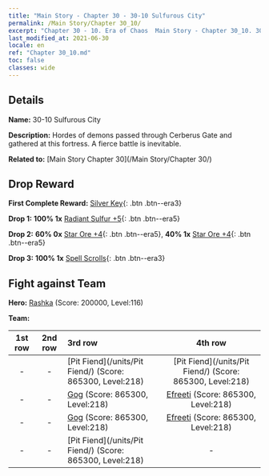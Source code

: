 ```yaml
---
title: "Main Story - Chapter 30 - 30-10 Sulfurous City"
permalink: /Main Story/Chapter 30_10/
excerpt: "Chapter 30 - 10. Era of Chaos  Main Story - Chapter 30_10. 30-10 Sulfurous City"
last_modified_at: 2021-06-30
locale: en
ref: "Chapter 30_10.md"
toc: false
classes: wide
---
```


## Details

 **Name:** 30-10 Sulfurous City

 **Description:** Hordes of demons passed through Cerberus Gate and gathered at this fortress. A fierce battle is inevitable.

 **Related to:** [Main Story Chapter 30](/Main Story/Chapter 30/)

## Drop Reward

 **First Complete Reward:** [Silver Key](/Items/con_693/){: .btn .btn--era3}

 **Drop 1:** **100% 1x** [Radiant Sulfur +5](/Items/mat_99/){: .btn .btn--era5}

 **Drop 2:** **60% 0x** [Star Ore +4](/Items/mat_89/){: .btn .btn--era5}, **40% 1x** [Star Ore +4](/Items/mat_89/){: .btn .btn--era5}

 **Drop 3:** **100% 1x** [Spell Scrolls](/Items/con_694/){: .btn .btn--era3}


## Fight against Team
 **Hero:** [Rashka](/heroes/Rashka/) (Score: 200000, Level:116)

 **Team:**


  | 1st row | 2nd row | 3rd row | 4th row |
  |:----:|:----:|:----|:----:|
  | - | - | [Pit Fiend](/units/Pit Fiend/) (Score: 865300, Level:218)  | [Pit Fiend](/units/Pit Fiend/) (Score: 865300, Level:218)  |
  | - | - | [Gog](/units/Gog/) (Score: 865300, Level:218)  | [Efreeti](/units/Efreeti/) (Score: 865300, Level:218)  |
  | - | - | [Gog](/units/Gog/) (Score: 865300, Level:218)  | [Efreeti](/units/Efreeti/) (Score: 865300, Level:218)  |
  | - | - | [Pit Fiend](/units/Pit Fiend/) (Score: 865300, Level:218)  | - |


